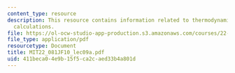```yaml
---
content_type: resource
description: This resource contains information related to thermodynamics and efficiency
  calculations.
file: https://ol-ocw-studio-app-production.s3.amazonaws.com/courses/22-081j-introduction-to-sustainable-energy-fall-2010/411beca04e9b15f5ca2caed33b4a801d_MIT22_081JF10_lec09a.pdf
file_type: application/pdf
resourcetype: Document
title: MIT22_081JF10_lec09a.pdf
uid: 411beca0-4e9b-15f5-ca2c-aed33b4a801d
---
```

